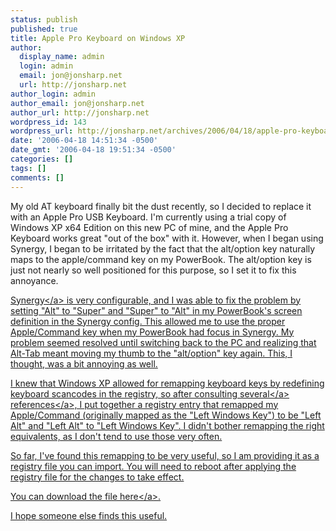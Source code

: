 ```yaml
---
status: publish
published: true
title: Apple Pro Keyboard on Windows XP
author:
  display_name: admin
  login: admin
  email: jon@jonsharp.net
  url: http://jonsharp.net
author_login: admin
author_email: jon@jonsharp.net
author_url: http://jonsharp.net
wordpress_id: 143
wordpress_url: http://jonsharp.net/archives/2006/04/18/apple-pro-keyboard-on-windows-xp/
date: '2006-04-18 14:51:34 -0500'
date_gmt: '2006-04-18 19:51:34 -0500'
categories: []
tags: []
comments: []
---
```

<p>My old AT keyboard finally bit the dust recently, so I decided to replace it with an Apple Pro USB Keyboard.  I'm currently using a trial copy of Windows XP x64 Edition on this new PC of mine, and the Apple Pro Keyboard works great "out of the box" with it.  However, when I began using Synergy, I began to be irritated by the fact that the alt&#47;option key naturally maps to the apple&#47;command key on my PowerBook.  The alt&#47;option key is just not nearly so well positioned for this purpose, so I set it to fix this annoyance.  </p>
<p><a href="http:&#47;&#47;synergy2.sourceforge.net">Synergy<&#47;a> is very configurable, and I was able to fix the problem by setting "Alt" to "Super" and "Super" to "Alt" in my PowerBook's screen definition in the Synergy config.   This allowed me to use the proper Apple&#47;Command key when my PowerBook had focus in Synergy.  My problem seemed resolved until switching back to the PC and realizing that Alt-Tab meant moving my thumb to the "alt&#47;option" key again.  This, I thought, was a bit annoying as well.</p>
<p>I knew that Windows XP allowed for remapping keyboard keys by redefining keyboard scancodes in the registry, so after consulting <a href="http:&#47;&#47;www.microsoft.com&#47;whdc&#47;device&#47;input&#47;w2kscan-map.mspx">several<&#47;a> <a href="http:&#47;&#47;goatpunch.com:8080&#47;interflow?Remapping+Windows+Xp+Keyboard+Scancodes">references<&#47;a>, I put together a registry entry that remapped my Apple&#47;Command (originally mapped as the "Left Windows Key") to be "Left Alt" and "Left Alt" to "Left Windows Key".  I didn't bother remapping the right equivalents, as I don't tend to use those very often.</p>
<p>So far, I've found this remapping to be very useful, so I am providing it as a registry file you can import.  You will need to reboot after applying the registry file for the changes to take effect.</p>
<p>You can download the file <a href="http:&#47;&#47;jonsharp.net&#47;files&#47;Apple Pro Keyboard Map.reg">here<&#47;a>.</p>
<p>I hope someone else finds this useful. </p>
